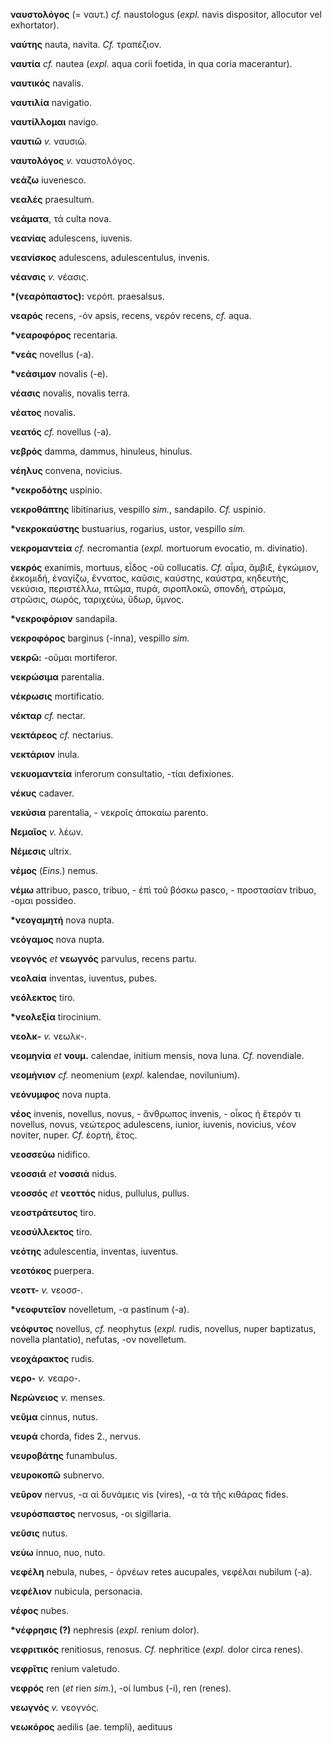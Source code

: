 **ναυστολόγος** (= ναυτ.) *cf.* naustologus (*expl.* navis dispositor,
allocutor vel exhortator).

**ναύτης** nauta, navita. *Cf.* τραπέζιον.

**ναυτία** *cf.* nautea (*expl.* aqua corii foetida, in qua coria
macerantur).

**ναυτικός** navalis.

**ναυτιλία** navigatio.

**ναυτίλλομαι** navigo.

**ναυτιῶ** *v.* ναυσιῶ.

**ναυτολόγος** *v.* ναυστολόγος.

**νεάζω** iuvenesco.

**νεαλές** praesultum.

**νεάματα**, τά culta nova.

**νεανίας** adulescens, iuvenis.

**νεανίσκος** adulescens, adulescentulus, invenis.

**νέανσις** *v.* νέασις.

**\*(νεαρόπαστος):** νερόπ. praesalsus.

**νεαρός** recens, -όν apsis, recens, νερόν recens, *cf.* aqua.

**\*νεαροφόρος** recentaria.

**\*νεάς** novellus (-a).

**\*νεάσιμον** novalis (-e).

**νέασις** novalis, novalis terra.

**νέατος** novalis.

**νεατός** *cf.* novellus (-a).

**νεβρός** damma, dammus, hinuleus, hinulus.

**νέηλυς** convena, novicius.

**\*νεκροδότης** uspinio.

**νεκροθάπτης** libitinarius, vespillo *sim.*, sandapilo. *Cf.* uspinio.

**\*νεκροκαύστης** bustuarius, rogarius, ustor, vespillo *sim.*

**νεκρομαντεία** *cf.* necromantia (*expl.* mortuorum evocatio, m.
divinatio).

**νεκρός** exanimis, mortuus, εἶδος -οῦ collucatis. *Cf.* αἷμα, ἄμβιξ,
ἐγκώμιον, ἐκκομιδή, ἐναγίζω, ἔννατος, καῦσις, καύστης, καύστρα,
κηδευτής, νεκύσια, περιστέλλω, πτῶμα, πυρά, σιροπλοκῶ, σπονδή, στρῶμα,
στρῶσις, σωρός, ταριχεύω, ὕδωρ, ὕμνος.

**\*νεκροφόριον** sandapila.

**νεκροφόρος** barginus (-inna), vespillo *sim.*

**νεκρῶ:** -οῦμαι mortiferor.

**νεκρώσιμα** parentalia.

**νέκρωσις** mortificatio.

**νέκταρ** *cf.* nectar.

**νεκτάρεος** *cf.* nectarius.

**νεκτάριον** inula.

**νεκυομαντεία** inferorum consultatio, -τίαι defixiones.

**νέκυς** cadaver.

**νεκύσια** parentalia, - νεκροῖς ἀποκαίω parento.

**Νεμαῖος** *v.* λέων.

**Νέμεσις** ultrix.

**νέμος** (*Eins.*) nemus.

**νέμω** attribuo, pasco, tribuo, - ἐπὶ τοῦ βόσκω pasco, - προστασίαν
tribuo, -ομαι possideo.

**\*νεογαμητή** nova nupta.

**νεόγαμος** nova nupta.

**νεογνός** *et* **νεωγνός** parvulus, recens partu.

**νεολαία** inventas, iuventus, pubes.

**νεόλεκτος** tiro.

**\*νεολεξία** tirocinium.

**νεολκ-** *v.* νεωλκ-.

**νεομηνία** *et* **νουμ.** calendae, initium mensis, nova luna. *Cf.*
novendiale.

**νεομήνιον** *cf.* neomenium (*expl.* kalendae, novilunium).

**νεόνυμφος** nova nupta.

**νέος** invenis, novellus, novus, - ἄνθρωπος invenis, - οἶκος ἡ ἔτερόν
τι novellus, novus, νεώτερος adulescens, iunior, iuvenis, novicius, νέον
noviter, nuper. *Cf.* ἑορτή, ἔτος.

**νεοσσεύω** nidifico.

**νεοσσιά** *et* **νοσσιά** nidus.

**νεοσσός** *et* **νεοττός** nidus, pullulus, pullus.

**νεοστράτευτος** tiro.

**νεοσύλλεκτος** tiro.

**νεότης** adulescentia, inventas, iuventus.

**νεοτόκος** puerpera.

**νεοττ-** *v.* νεοσσ-.

**\*νεοφυτεῖον** novelletum, -α pastinum (-a).

**νεόφυτος** novellus, *cf.* neophytus (*expl.* rudis, novellus, nuper
baptizatus, novella plantatio), nefutas, -ον novelletum.

**νεοχάρακτος** rudis.

**νερο-** *v.* νεαρο-.

**Νερώνειος** *v.* menses.

**νεῦμα** cinnus, nutus.

**νευρά** chorda, fides 2., nervus.

**νευροβάτης** funambulus.

**νευροκοπῶ** subnervo.

**νεῦρον** nervus, -α αἱ δυνάμεις vis (vires), -α τὰ τῆς κιθάρας fides.

**νευρόσπαστος** nervosus, -οι sigillaria.

**νεῦσις** nutus.

**νεύω** innuo, nuo, nuto.

**νεφέλη** nebula, nubes, - ὀρνέων retes aucupales, νεφέλαι nubilum
(-a).

**νεφέλιον** nubicula, personacia.

**νέφος** nubes.

**\*νέφρησις (?)** nephresis (*expl.* renium dolor).

**νεφριτικός** renitiosus, renosus. *Cf.* nephritice (*expl.* dolor
circa renes).

**νεφρῖτις** renium valetudo.

**νεφρός** ren (*et* rien *sim.*), -οί lumbus (-i), ren (renes).

**νεωγνός** *v.* νεογνός.

**νεωκόρος** aedilis (ae. templi), aedituus
